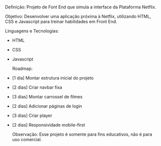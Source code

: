 
Definição: Projeto de Font End que simula a interface da Plataforma Netflix.



Objetivo: Desenvolver uma aplicação próxima à Netflix, utilizando HTML, CSS e Javascript para treinar habilidades em Front End.



Linguagens e Tecnologias:
- HTML
- CSS
- Javascript

  

  Roadmap:
- [1 dia] Montar estrutura inicial do projeto
- [2 dias] Criar navbar fixa
- [3 dias] Montar carrossel de filmes
- [2 dias] Adicionar páginas de login 
- [3 dias] Criar player 
- [2 dias] Responsividade mobile-first

  Observação: Esse projeto é somente para fins educativos, não é para uso comercial.

